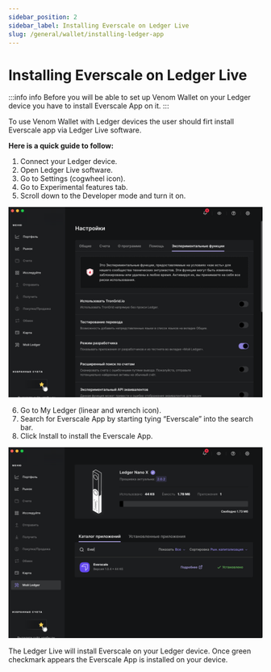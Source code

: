 ```yaml
---
sidebar_position: 2
sidebar_label: Installing Everscale on Ledger Live
slug: /general/wallet/installing-ledger-app
---
```


# Installing Everscale on Ledger Live

:::info info
Before you will be able to set up Venom Wallet on your Ledger device you have to install Everscale App on it.
:::

 To use Venom Wallet with Ledger devices the user should firt install Everscale app via Ledger Live software. 

 
 **Here is a quick guide to follow:**
1.  Connect your Ledger device.
2.  Open Ledger Live software.
3.  Go to Settings (cogwheel icon).
4.  Go to Experimental features tab.
5.  Scroll down to the Developer mode and turn it on.

   ![add account](../../assets/wallet/29.png)

6.  Go to My Ledger (linear and wrench icon).
7.  Search for Everscale App by starting tying “Everscale” into the search bar.
8.  Click Install to install the Everscale App.

   ![add account](../../assets/wallet/30.png)

The Ledger Live will install Everscale on your Ledger device. Once green checkmark appears the Everscale App is installed on your device.
